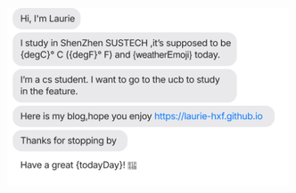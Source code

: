 [![](https://raw.githubusercontent.com/laurie-hxf/jasonlong_laurie/refs/heads/main/template.svg)](https://laurie-hxf.github.io)
